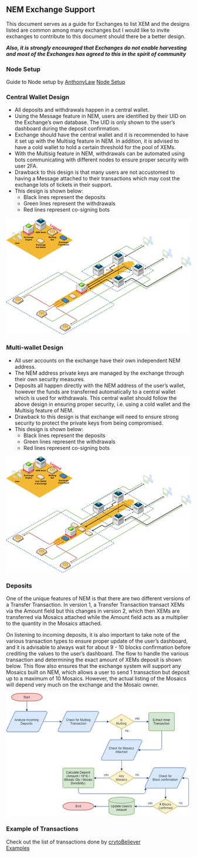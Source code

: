 ## NEM Exchange Support

This document serves as a guide for Exchanges to list XEM and the designs listed are common among many exchanges but I would like to invite exchanges to contribute to this document should there be a better design.

**_Also, it is strongly encouraged that Exchanges do not enable harvesting and most of the Exchanges has agreed to this in the spirit of community_**

### Node Setup

Guide to Node setup by [AnthonyLaw](https://github.com/AnthonyLaw/) 
[Node Setup](https://gist.github.com/st-wong/88914d95f64ec854b098be3d5c51a53a)

### Central Wallet Design

- All deposits and withdrawals happen in a central wallet.
- Using the Message feature in NEM, users are identified by their UID on the Exchange’s own database. The UID is only shown to the user’s dashboard during the deposit confirmation.
- Exchange should have the central wallet and it is recommended to have it set up with the Multisig feature in NEM. In addition, it is advised to have a cold wallet to hold a certain threshold for the pool of XEMs.
- With the Multisig feature in NEM, withdrawals can be automated using bots communicating with different nodes to ensure proper security with user 2FA.
- Drawback to this design is that many users are not accustomed to having a Message attached to their transactions which may cost the exchange lots of tickets in their support.
- This design is shown below:
  - Black lines represent the deposits
  - Green lines represent the withdrawals
  - Red lines represent co-signing bots

![Image of Central Wallet Design](images/centralwallet.png)

### Multi-wallet Design

- All user accounts on the exchange have their own independent NEM address.
- The NEM address private keys are managed by the exchange through their own security measures.
- Deposits all happen directly with the NEM address of the user’s wallet, however the funds are transferred automatically to a central wallet which is used for withdrawals. This central wallet should follow the above design in ensuring proper security, i.e. using a cold wallet and the Multisig feature of NEM.
- Drawback to this design is that exchange will need to ensure strong security to protect the private keys from being compromised.
- This design is shown below:
  - Black lines represent the deposits
  - Green lines represent the withdrawals
  - Red lines represent co-signing bots

![Image of Multi-wallet Design](images/multiwallet.png)

### Deposits

One of the unique features of NEM is that there are two different versions of a Transfer Transaction. In version 1, a Transfer Transaction transact XEMs via the Amount field but this changes in version 2, which then XEMs are transferred via Mosaics attached while the Amount field acts as a multiplier to the quantity in the Mosaics attached.

On listening to incoming deposits, it is also important to take note of the various transaction types to ensure proper update of the user’s dashboard, and it is advisable to always wait for about 9 - 10 blocks confirmation before crediting the values to the user’s dashboard. The flow to handle the various transaction and determining the exact amount of XEMs deposit is shown below. This flow also ensures that the exchange system will support any Mosaics built on NEM, which allows a user to send 1 transaction but deposit up to a maximum of 10 Mosaics. However, the actual listing of the Mosaics will depend very much on the exchange and the Mosaic owner.

![Image of Deposit flowchart](images/deposit_flow.png)

### Example of Transactions

Check out the list of transactions done by [crytoBeliever](https://github.com/cryptoBeliever/)  
[Examples](example.md)
